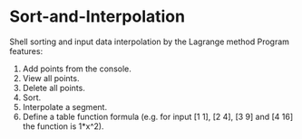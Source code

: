 # Sort-and-Interpolation
Shell sorting and input data interpolation by the Lagrange method
Program features:
1. Add points from the console.
2. View all points.
3. Delete all points.
4. Sort.
5. Interpolate a segment.
6. Define a table function formula (e.g. for input [1 1], [2 4], [3 9] and [4 16] the function is 1*x^2).
